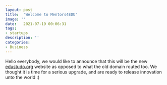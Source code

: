 ```yaml
---
layout: post
title:  "Welcome to Mentors4EDU"
image: ''
date:   2021-07-19 00:06:31
tags:
- startups
description: ''
categories:
- Business 
---
```


Hello everybody, we would like to announce that this will be the new [edustudo.org](https://edustudio.org) website as opposed to what the old domain routed too. We thought it is time for a serious upgrade, and are ready to release innovation unto the world :)
